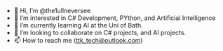 - 👋 Hi, I’m @the1ullneversee
- 👀 I’m interested in C# Development, PYthon, and Artificial Intelligence
- 🌱 I’m currently learning AI at the Uni of Bath.
- 💞️ I’m looking to collaborate on C# projects, and AI projects.
- 📫 How to reach me (ttk_tech@outlook.com)

<!---
the1ullneversee/the1ullneversee is a ✨ special ✨ repository because its `README.md` (this file) appears on your GitHub profile.
You can click the Preview link to take a look at your changes.
--->

